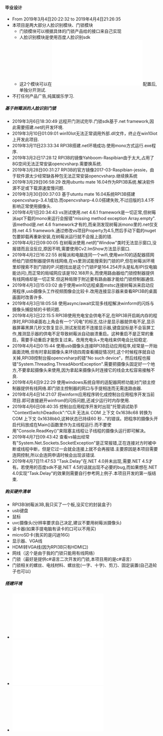 #### 毕业设计
* From 2019年3月4日20:22:32 to 2019年4月4日21:26:35
* 本项目是两大部分人脸识别模块、门锁模块
    * 门锁模块可以根据具体的门锁产品给的接口来自己实现
    * 人脸识别模块是使用百度人脸识别sdk
    * 这2个模块可以在![AppConst.cs](FacialRecognitionLock/Docs/AppConst.md)配置后,单独分开测试.
* 不打任何产品广告,纯属娱乐学习.

##### 基于树莓派的人脸识别门锁
* 2019年3月6日18:30:49 远程开门测试完毕.门锁sdk基于.net framework,因此需要搭建.net的开发环境.
* 2019年3月10日01:09:01 win10Iot无法正常调用外部.dll文件，终止在win10iot上开发此项目.
* 2019年3月11日23:33:34 RPI3B搭建.net环境成功.使用mono方式运行.exe程序.
* 2019年3月2i日17:28:12 RPI3B的镜像Yahboom-Raspibian由于太大,占用了8G空间无法正常安装opencvsharp.需要换系统.
* 2019年3月28日00:31:27 RPI3B的官方镜像2017-03-Raspibian-jessie，由于软件源太少经常缺各种包无法正常安装opencvsharp.继续换系统
* 2019年3月29日06:58:29 改用ubuntu mate 16.04作为RPI3B系统.解决软件源不足或下载源速度慢问题.
* 2019年3月30日00:37:03 基于utuntu mate 16.04系统RPI3B搭建opencvsharp-3.4.1成功.而opencvsharp-4.0.0搭建失败,不过旧版的3.4.1不影响正常使用摄像头.
* 2019年4月1日20:34:43 vs测试使用.net 4.6.1 framework是一切正常,但树莓派apt下载的mono来运行会报错"missing method exception Array.empty".该method是.net 4.6 framework才有的,而亲测发现树莓派mono里的.net仅支持.net 4.5 framework.通过修改vs项目Property为4.5,然后手动下载的nuget包要卸载再重新安装,在树莓派运行就不会报上面的错.
* 2019年4月2日09:00:05 在树莓派使用.net的"Window"类时无法显示窗口,没报错而且没反应,原因不明,需要使用Cv2.ImShow方法显示窗口.
* 2019年4月2日16:22:55 树莓派和电脑连同一个wifi,使用win10的适配器搭网桥给门锁控制器提供有线网络,在vs里测试能搜索到门锁的IP,但在树莓派环境里却搜索不到门锁的IP.问题找出是这个门锁IP是164.254开头是私有IP(仅电脑能访问),而正常的局域网应该是192.168开头,而使用路由器给门锁控制器提供有线网络却是一切正常.但这种局限于附近要有路由器才能给门锁控制器通信.
* 2019年4月3日15:03:02 由于使用win10远程桌面mstsc连接树莓派来启动应用程序,usb摄像头工作视频图像会比较卡.改用连接显示器来查看RPI3B的桌面画面时改善许多.
* 2019年4月3日18:05:58 使用async/await实现多线程解决winform的闪烁与摄像头捕捉帧的卡顿问题.
* 2019年4月3日22:15:5 RPI3B使用充电宝会供电不足,在RPI3B开启耗内存的程序时,RPI3B桌面右上角会有一个"闪电"的标志,估计是显示器就供电不足,显示器屏幕黑屏几秒又恢复显示,测试发现若不连接显示器,键盘鼠标是不会盲屏工作,推测显示器的供电不足导致树莓派自动崩溃重启。这种重启不是正常的重启，需要手动重启才能恢复过来。改用充电头+充电线来供电会比较稳定.
* 2019年4月4日0:15:44 使用usb摄像头连接RPI3B启动应用程序,经常是一开始画面流畅,但有时拿起摄像头来环绕四周查看捕捉情况时,这个时候程序就自动关掉,RPI3B控制台报opencvsharp的错"No such device"，然后线程也报错"System.Threading.ThreadAbortException".需要把摄像头固定好一个地方,不要拿起摄像头来使用,因为拿起来摄像头时连接它的线会太松容易接触不良.
* 2019年4月4日9:22:29 使用windows系统自带的适配器网桥功能对门锁主控制器提供有线网络.即门锁主控制器的网口与手提相连而无需连路由器.
* 2019年4月4日14:21:07 将winform应用程序转化成控制台应用程序开发当前项目.即可直接避开winfrom的闪烁问题,还减少运行时内存使用.
* 2019年4月6日08:40:35 控制台应用程序开发时出现"托管调试助手 "ContextSwitchDeadlock":“CLR 无法从 COM 上下文 0x1638c68 转换为 COM 上下文 0x1638bb0,这种状态已持续60 秒..."的错误。把程序的摄像头开启代码放成在Main()函数里作为主线程运行.而不要使用"Console.ReadKey()"来阻塞主线程让子线程的摄像头运行即可解决。
* 2019年4月7日09:43:42 查看vs输出经常有"System.Net.Sockets.SocketException"是正常报错,正在连接对方时被中断或线程中断，但是它过一会就会连接上就不会再报错.主要原因是本项目需要连网控制,所以会连网申请时候会出现该错误.
* 2019年4月7日11:47:53 "Task.Delay"在.NET 4.0并未出现,需要.NET 4.5才有。若使用的百度sdk不是.NET 4.5的话就出现不必要的bug,而如果想在.NET 4.0实现"Task.Delay"的效果则需要自行参考网上例子.本项目开发的第一版结束.

##### 购买硬件清单
* RPI3B(树莓派3B,我只买了一个板,没买它的封装盒子)
* usb键盘
* 鼠标
* uvc摄像头(分辨率要求自己决定,建议不要用树莓派摄像头)
* 读卡器(如果手提电脑有读卡的口可以不用买)
* microSD卡(我买的是闪迪16G)
* 显示器、VGA线
* HDMI转VGA线(因为RPI3B只有HDMI口)
* 网线（这个是由于我的门锁只能用有线网络）
* 门锁（最好是提供c#语言二次开发的门锁,本项目用的是c#语言）
* 门锁相关的螺丝、电线材料、螺丝批(一字、十字)、剪刀、固定装置(自己造轮子也可以)

##### 搭建环境
* ![树莓派环境配置](FacialRecognitionLock/Docs/build_rpi3B.md)
* ![树莓派搭建opencvsharp环境](FacialRecognitionLock/Docs/build_openCVSharp.md)
* ![树莓派搭建.net环境](FacialRecognitionLock/Docs/build_dotNet.md)

